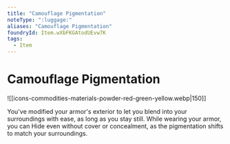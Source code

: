 ```yaml
---
title: "Camouflage Pigmentation"
noteType: ":luggage:"
aliases: "Camouflage Pigmentation"
foundryId: Item.wXbFKGAtodUEvw7K
tags:
  - Item
---
```


# Camouflage Pigmentation
![[icons-commodities-materials-powder-red-green-yellow.webp|150]]

You've modified your armor's exterior to let you blend into your surroundings with ease, as long as you stay still. While wearing your armor, you can Hide even without cover or concealment, as the pigmentation shifts to match your surroundings.
